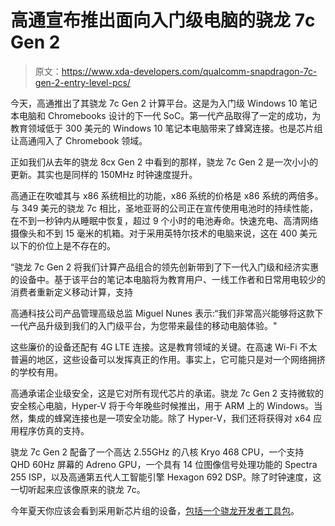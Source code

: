 # 高通宣布推出面向入门级电脑的骁龙 7c Gen 2

> 原文：<https://www.xda-developers.com/qualcomm-snapdragon-7c-gen-2-entry-level-pcs/>

今天，高通推出了其骁龙 7c Gen 2 计算平台。这是为入门级 Windows 10 笔记本电脑和 Chromebooks 设计的下一代 SoC。第一代产品取得了一定的成功，为教育领域低于 300 美元的 Windows 10 笔记本电脑带来了蜂窝连接。也是芯片组让高通闯入了 Chromebook 领域。

正如我们从去年的骁龙 8cx Gen 2 中看到的那样，骁龙 7c Gen 2 是一次小小的更新。其实也是同样的 150MHz 时钟速度提升。

高通正在吹嘘其与 x86 系统相比的功能，x86 系统的价格是 x86 系统的两倍多。与 349 美元的骁龙 7c 相比，圣地亚哥的公司正在宣传使用电池时的持续性能，在不到一秒钟内从睡眠中恢复，超过 9 个小时的电池寿命。快速充电、高清网络摄像头和不到 15 毫米的机箱。对于采用英特尔技术的电脑来说，这在 400 美元以下的价位上是不存在的。

“骁龙 7c Gen 2 将我们计算产品组合的领先创新带到了下一代入门级和经济实惠的设备中。基于该平台的笔记本电脑将为教育用户、一线工作者和日常用电较少的消费者重新定义移动计算，支持

高通科技公司产品管理高级总监 Miguel Nunes 表示:“我们非常高兴能够将这款下一代产品升级到我们的入门级平台，为您带来最佳的移动电脑体验。"

这些廉价的设备还配有 4G LTE 连接。这是教育领域的关键。在高速 Wi-Fi 不太普遍的地区，这些设备可以发挥真正的作用。事实上，它可能只是对一个网络拥挤的学校有用。

高通承诺企业级安全，这是它对所有现代芯片的承诺。骁龙 7c Gen 2 支持微软的安全核心电脑，Hyper-V 将于今年晚些时候推出，用于 ARM 上的 Windows。当然，集成的蜂窝连接也是一项安全功能。除了 Hyper-V，我们还将获得对 x64 应用程序仿真的支持。

骁龙 7c Gen 2 配备了一个高达 2.55GHz 的八核 Kryo 468 CPU，一个支持 QHD 60Hz 屏幕的 Adreno GPU，一个具有 14 位图像信号处理功能的 Spectra 255 ISP，以及高通第五代人工智能引擎 Hexagon 692 DSP。除了时钟速度，这一切听起来应该像原来的骁龙 7c。

今年夏天你应该会看到采用新芯片组的设备，[包括一个骁龙开发者工具包](https://www.xda-developers.com/qualcomm-snapdragon-developer-kit-windows-apps/)。